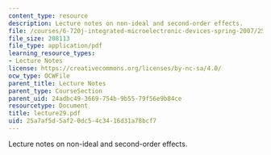```yaml
---
content_type: resource
description: Lecture notes on non-ideal and second-order effects.
file: /courses/6-720j-integrated-microelectronic-devices-spring-2007/25a7af5d5af20dc54c3416d31a78bcf7_lecture29.pdf
file_size: 208113
file_type: application/pdf
learning_resource_types:
- Lecture Notes
license: https://creativecommons.org/licenses/by-nc-sa/4.0/
ocw_type: OCWFile
parent_title: Lecture Notes
parent_type: CourseSection
parent_uid: 24adbc49-3669-754b-9b55-79f56e9b84ce
resourcetype: Document
title: lecture29.pdf
uid: 25a7af5d-5af2-0dc5-4c34-16d31a78bcf7
---
```

Lecture notes on non-ideal and second-order effects.